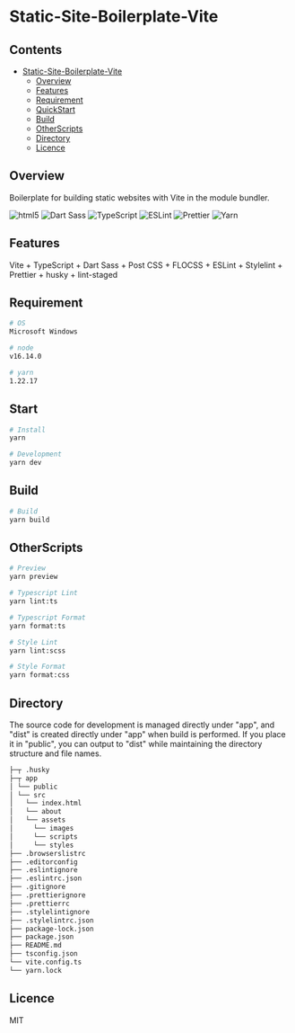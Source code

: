 # Static-Site-Boilerplate-Vite

## Contents

- [Static-Site-Boilerplate-Vite](#Static-Site-Boilerplate-Vite)
  - [Overview](#Overview)
  - [Features](#Features)
  - [Requirement](#Requirement)
  - [QuickStart](#QuickStart)
  - [Build](#Build)
  - [OtherScripts](#OtherScripts)
  - [Directory](#Directory)
  - [Licence](#Licence)

## Overview

Boilerplate for building static websites with Vite in the 
module bundler.


![html5](https://img.shields.io/badge/-HTML5-222.svg?logo=html5&style=flat-square)
![Dart Sass](https://img.shields.io/badge/-Dart%20Sass-222.svg?logo=sass&style=flat-square)
![TypeScript](https://img.shields.io/badge/-TypeScript-222.svg?logo=typescript&style=flat-square)
![ESLint](https://img.shields.io/badge/-ESLint-222.svg?logo=eslint&style=flat-square)
![Prettier](https://img.shields.io/badge/-Prettier-222.svg?logo=prettier&style=flat-square)
![Yarn](https://img.shields.io/badge/-Yarn-222.svg?logo=yarn&style=flat-square)


## Features
Vite + TypeScript + Dart Sass + Post CSS + FLOCSS + ESLint + Stylelint + Prettier + husky + lint-staged

## Requirement
``` bash
# OS
Microsoft Windows

# node
v16.14.0

# yarn
1.22.17
```

## Start

``` bash
# Install
yarn

# Development
yarn dev
```


## Build

``` bash
# Build
yarn build
```


## OtherScripts

``` bash
# Preview
yarn preview

# Typescript Lint
yarn lint:ts

# Typescript Format
yarn format:ts

# Style Lint
yarn lint:scss

# Style Format
yarn format:css
```

## Directory

The source code for development is managed directly under "app", and "dist" is created directly under "app" when build is performed. If you place it in "public", you can output to "dist" while maintaining the directory structure and file names.


```bash
├─┬ .husky
├─┬ app
│ └── public
│ └── src
│   └── index.html
│   └── about
│   └── assets
│     └── images
│     └── scripts
│     └── styles
├── .browserslistrc
├── .editorconfig
├── .eslintignore
├── .eslintrc.json
├── .gitignore
├── .prettierignore
├── .prettierrc
├── .stylelintignore
├── .stylelintrc.json
├── package-lock.json
├── package.json
├── README.md
├── tsconfig.json
└── vite.config.ts
└── yarn.lock
```

## Licence

MIT
